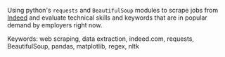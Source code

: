 Using python's `requests` and `BeautifulSoup` modules to scrape jobs from [Indeed](http://www.indeed.com) and evaluate technical skills and keywords that are in popular demand by employers right now. 

Keywords: web scraping, data extraction, indeed.com, requests, BeautifulSoup, pandas, matplotlib, regex, nltk 
